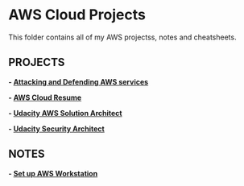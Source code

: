 # AWS Cloud Projects

This folder contains all of my AWS projectss, notes and cheatsheets.

## PROJECTS

**- [Attacking and Defending AWS services](https://github.com/hhphu/thm-attacking-defending-aws)**

**- [AWS Cloud Resume](https://github.com/hhphu/hhphu-cloud-resume-challenge.git)**

**- [Udacity AWS Solution Architect](https://github.com/hhphu/udacity-aws-solution-architect)**

**- [Udacity Security Architect](https://github.com/hhphu/udacity-security-architecture)**


## NOTES
**- [Set up AWS Workstation](setup-aws-workstation.md)**

